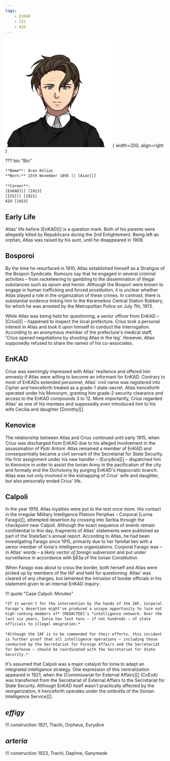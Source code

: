 ```yaml
---
tags:
    - EnKAD
    - IIS
    - AIO
---
```


![Atlas](../assets/people/A1923.png){ width=200, align=right }

??? bio "Bio"

    **Name**: Áron Kolias  
    **Born:** 15th November 1895 || [Aion][]

    **Career**:  
    [EnKAD][] [1913]  
    [IIS][] [1921]  
    AIO [1923]



## Early Life
Atlas' life before [EnKAD][] is a question mark. Both of his parents were allegedly killed by Republicans during the 2nd Enlightement. Being left an orphan, Atlas was raised by his aunt, until he disappeared in 1908.

## Bosporoi
By the time he resurfaced in 1910, Atlas established himself as a Stratigos of the Bospori Syndicate. Rumours say that he engaged in several criminal activities – from racketeering to gambling to the dissemination of illegal substances such as opium and heroin. Although the Bospori were known to engage in human trafficking and forced prostitution, it is unclear whether Atlas played a role in the organization of these crimes. In contrast, there is substantial evidence linking him to the Kerameikos Central Station Robbery, for which he was arrested by the Metropolitan Police on July 7th, 1913.

While Atlas was being held for questioning, a senior officer from EnKAD – [Crius][] – happened to inspect the local prefecture. Crius took a personal interest in Atlas and took it upon himself to conduct the interrogation. According to an anonymous member of the prefecture's medical staff, 'Crius opened negotiations by shooting Atlas in the leg'. However, Atlas supposedly refused to share the names of his co-associates.

## EnKAD
Crius was seemingly impressed with Atlas' resilience and offered him amnesty if Atlas were willing to become an informant for EnKAD. Contrary to most of EnKADs extended personnel, Atlas' civil name was registered into Cipher and henceforth treated as a grade-1 state-secret. Atlas henceforth operated under his Mononym, granting him grade-2 security clearance and access to the EnKAD compounds 3 to 12. More importantly, Crius regarded Atlas' as one of his mentees and supposedly even introduced him to his wife Cecilia and daughter [Dorothy][]. 

## Kenovice
The relationship between Atlas and Crius continued until early 1915, when Crius was discharged from EnKAD due to his alleged involvement in the assassination of Pjotr Antoni. Atlas remained a member of EnKAD and consequentially became a civil servant of the Secretariat for State Security. His first assignment under his new handler – [Eurydice][] – dispatched him to Kenovice in order to assist the Ionian Army in the pacification of the city and formally end the Dichotomy by purging EnKAD's Hippocratic branch. Atlas was not only involved in the kidnapping of Crius' wife and daughter, but also personally ended Crius' life.

## Calpoli
In the year 1919, Atlas loyalties were put to the test once more. His contact in the irregular Military Intelligence Platoon Periphas – Corporal [Lorna Farago][], attempted desertion by crossing into Serbia through the checkpoint near Calpoli. Although the exact sequence of events remain confidential to this day, fragments of Atlas' statements were published as part of the StateSec's annual report. According to Atlas, he had been investigating Farago since 1915, primarily due to her familial ties with a senior member of Ionia's intelligence organizations. Corporal Farago was – in Atlas' words – a *likely vector of foreign subversion* and put under surveillance in accordance with §83a of the Ionian Constitution. 

When Farago was about to cross the border, both herself and Atlas were picked up by members of the IAF and held for questioning. Atlas' was cleared of any charges, but lamented the intrusion of border officials in his statement given to an internal EnKAD inquiry: 

!!! quote "Case Calpoli: Minutes"

    *If it weren't for the intervention by the hands of the IAF, Corporal Farago's desertion might've produced a unique opportunity to lure out high-ranking members of* [REDACTED]'s *intelligence network. Over the last six years, Ionia has lost tens – if not hundreds – of state officials to illegal emigration.* 

    *Although the IAF is to be commended for their efforts, this incident is further proof that all intelligence operations – including those conducted by the Secretariat for Foreign Affairs and the Secretariat for Defense – should be coordinated with the Secretariat for State Security.*

It's assumed that Calpoli was a major catalyst for Ionia to adapt an integrated intelligence strategy. One expression of this centralization appeared in 1921, when the [Commissariat for External Affairs][] (CoExA) was transferred from the Secretariat of External Affairs to the Secretariat for State Security. Although EnKAD itself wasn't practically affected by the reorganization, it henceforth operates under the umbrella of the [Ionian Intelligence Service][].

## *effigy*

!!! construction
    1921, Trachi, Orpheus, Eurydice


## *arteria*
!!! construction
    1923, Trachi, Daphne, Ganymede